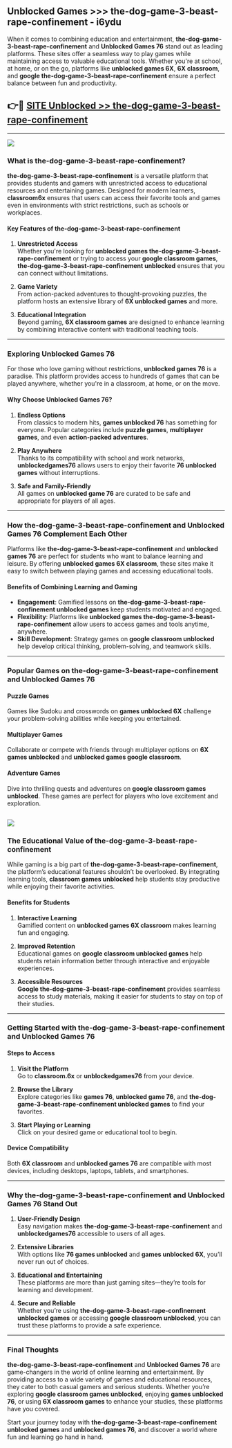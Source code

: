 ## Unblocked Games >>> the-dog-game-3-beast-rape-confinement - i6ydu 

When it comes to combining education and entertainment, **the-dog-game-3-beast-rape-confinement** and **Unblocked Games 76** stand out as leading platforms. These sites offer a seamless way to play games while maintaining access to valuable educational tools. Whether you're at school, at home, or on the go, platforms like **unblocked games 6X**, **6X classroom**, and **google the-dog-game-3-beast-rape-confinement** ensure a perfect balance between fun and productivity.
## 👉🔴 [SITE Unblocked >> the-dog-game-3-beast-rape-confinement](http://premium.freeplayer.one?title=the-dog-game-3-beast-rape-confinement&ref=22JU)
---
<a href="http://premium.freeplayer.one?title=the-dog-game-3-beast-rape-confinement&ref=22JU/"><img src="https://github.com/user-attachments/assets/438f12ca-57a4-47a3-8ead-c64da593a1e5"/></a>
### What is the-dog-game-3-beast-rape-confinement?  

**the-dog-game-3-beast-rape-confinement** is a versatile platform that provides students and gamers with unrestricted access to educational resources and entertaining games. Designed for modern learners, **classroom6x** ensures that users can access their favorite tools and games even in environments with strict restrictions, such as schools or workplaces.  

#### Key Features of the-dog-game-3-beast-rape-confinement  

1. **Unrestricted Access**  
   Whether you're looking for **unblocked games the-dog-game-3-beast-rape-confinement** or trying to access your **google classroom games**, **the-dog-game-3-beast-rape-confinement unblocked** ensures that you can connect without limitations.  

2. **Game Variety**  
   From action-packed adventures to thought-provoking puzzles, the platform hosts an extensive library of **6X unblocked games** and more.  

3. **Educational Integration**  
   Beyond gaming, **6X classroom games** are designed to enhance learning by combining interactive content with traditional teaching tools.  



---

### Exploring Unblocked Games 76  

For those who love gaming without restrictions, **unblocked games 76** is a paradise. This platform provides access to hundreds of games that can be played anywhere, whether you're in a classroom, at home, or on the move.  

#### Why Choose Unblocked Games 76?  

1. **Endless Options**  
   From classics to modern hits, **games unblocked 76** has something for everyone. Popular categories include **puzzle games**, **multiplayer games**, and even **action-packed adventures**.  

2. **Play Anywhere**  
   Thanks to its compatibility with school and work networks, **unblockedgames76** allows users to enjoy their favorite **76 unblocked games** without interruptions.  

3. **Safe and Family-Friendly**  
   All games on **unblocked game 76** are curated to be safe and appropriate for players of all ages.  

---

### How the-dog-game-3-beast-rape-confinement and Unblocked Games 76 Complement Each Other  

Platforms like **the-dog-game-3-beast-rape-confinement** and **unblocked games 76** are perfect for students who want to balance learning and leisure. By offering **unblocked games 6X classroom**, these sites make it easy to switch between playing games and accessing educational tools.  

#### Benefits of Combining Learning and Gaming  

- **Engagement**: Gamified lessons on **the-dog-game-3-beast-rape-confinement unblocked games** keep students motivated and engaged.  
- **Flexibility**: Platforms like **unblocked games the-dog-game-3-beast-rape-confinement** allow users to access games and tools anytime, anywhere.  
- **Skill Development**: Strategy games on **google classroom unblocked** help develop critical thinking, problem-solving, and teamwork skills.  

---

### Popular Games on the-dog-game-3-beast-rape-confinement and Unblocked Games 76  

#### Puzzle Games  

Games like Sudoku and crosswords on **games unblocked 6X** challenge your problem-solving abilities while keeping you entertained.  

#### Multiplayer Games  

Collaborate or compete with friends through multiplayer options on **6X games unblocked** and **unblocked games google classroom**.  

#### Adventure Games  

Dive into thrilling quests and adventures on **google classroom games unblocked**. These games are perfect for players who love excitement and exploration.  

<a href="http://download.freeplayer.one?title=the-dog-game-3-beast-rape-confinement&ref=23D/"><img src="https://github.com/user-attachments/assets/fe0c3e91-c8e1-489c-acf0-e2f614c12fb8"/></a>
---

### The Educational Value of the-dog-game-3-beast-rape-confinement  

While gaming is a big part of **the-dog-game-3-beast-rape-confinement**, the platform’s educational features shouldn’t be overlooked. By integrating learning tools, **classroom games unblocked** help students stay productive while enjoying their favorite activities.  

#### Benefits for Students  

1. **Interactive Learning**  
   Gamified content on **unblocked games 6X classroom** makes learning fun and engaging.  

2. **Improved Retention**  
   Educational games on **google classroom unblocked games** help students retain information better through interactive and enjoyable experiences.  

3. **Accessible Resources**  
   **Google the-dog-game-3-beast-rape-confinement** provides seamless access to study materials, making it easier for students to stay on top of their studies.  

---

### Getting Started with the-dog-game-3-beast-rape-confinement and Unblocked Games 76  

#### Steps to Access  

1. **Visit the Platform**  
   Go to **classroom.6x** or **unblockedgames76** from your device.  

2. **Browse the Library**  
   Explore categories like **games 76**, **unblocked game 76**, and **the-dog-game-3-beast-rape-confinement unblocked games** to find your favorites.  

3. **Start Playing or Learning**  
   Click on your desired game or educational tool to begin.  

#### Device Compatibility  

Both **6X classroom** and **unblocked games 76** are compatible with most devices, including desktops, laptops, tablets, and smartphones.  

---

### Why the-dog-game-3-beast-rape-confinement and Unblocked Games 76 Stand Out  

1. **User-Friendly Design**  
   Easy navigation makes **the-dog-game-3-beast-rape-confinement** and **unblockedgames76** accessible to users of all ages.  

2. **Extensive Libraries**  
   With options like **76 games unblocked** and **games unblocked 6X**, you’ll never run out of choices.  

3. **Educational and Entertaining**  
   These platforms are more than just gaming sites—they’re tools for learning and development.  

4. **Secure and Reliable**  
   Whether you’re using **the-dog-game-3-beast-rape-confinement unblocked games** or accessing **google classroom unblocked**, you can trust these platforms to provide a safe experience.  

---

### Final Thoughts  

**the-dog-game-3-beast-rape-confinement** and **Unblocked Games 76** are game-changers in the world of online learning and entertainment. By providing access to a wide variety of games and educational resources, they cater to both casual gamers and serious students. Whether you’re exploring **google classroom games unblocked**, enjoying **games unblocked 76**, or using **6X classroom games** to enhance your studies, these platforms have you covered.  

Start your journey today with **the-dog-game-3-beast-rape-confinement unblocked games** and **unblocked games 76**, and discover a world where fun and learning go hand in hand.  